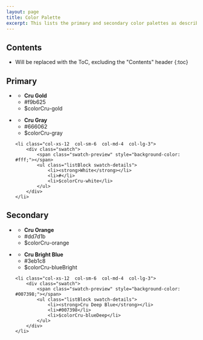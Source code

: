 ```yaml
---
layout: page
title: Color Palette
excerpt: This lists the primary and secondary color palettes as described in the Brand Guidelines PDF and in <a href="https://github.com/CruGlobal/crubrand/blob/master/variables/_colors.scss">_colors.scss</a>.
---
```


## Contents

* Will be replaced with the ToC, excluding the "Contents" header
{:toc}

## Primary
<ul class="listInline  row  palette  pl0">
    <li class="col-xs-12  col-sm-6  col-md-4  col-lg-3">
        <div class="swatch">
            <span class="swatch-preview" style="background-color: #f9b625;"></span>
            <ul class="listBlock swatch-details">
                <li><strong>Cru Gold</strong></li>
                <li>#f9b625</li>
                <li>$colorCru-gold</li>
            </ul>
        </div>
    </li>
    <li class="col-xs-12  col-sm-6  col-md-4  col-lg-3">
        <div class="swatch">
            <span class="swatch-preview" style="background-color: #666062;"></span>
            <ul class="listBlock swatch-details">
                <li><strong>Cru Gray</strong></li>
                <li>#666062</li>
                <li>$colorCru-gray</li>
            </ul>
        </div>
    </li>

    <li class="col-xs-12  col-sm-6  col-md-4  col-lg-3">
        <div class="swatch">
            <span class="swatch-preview" style="background-color: #fff;"></span>
            <ul class="listBlock swatch-details">
                <li><strong>White</strong></li>
                <li>#</li>
                <li>$colorCru-white</li>
            </ul>
        </div>
    </li>
</ul>


## Secondary
<ul class="listInline  row  palette  pl0  mb">
    <li class="col-xs-12  col-sm-6  col-md-4  col-lg-3">
        <div class="swatch">
            <span class="swatch-preview" style="background-color: #dd7d1b;"></span>
            <ul class="listBlock swatch-details">
                <li><strong>Cru Orange</strong></li>
                <li>#dd7d1b</li>
                <li>$colorCru-orange</li>
            </ul>
        </div>
    </li>
    <li class="col-xs-12  col-sm-6  col-md-4  col-lg-3">
        <div class="swatch">
            <span class="swatch-preview" style="background-color: #3eb1c8;"></span>
            <ul class="listBlock swatch-details">
                <li><strong>Cru Bright Blue</strong></li>
                <li>#3eb1c8</li>
                <li>$colorCru-blueBright</li>
            </ul>
        </div>
    </li>

    <li class="col-xs-12  col-sm-6  col-md-4  col-lg-3">
        <div class="swatch">
            <span class="swatch-preview" style="background-color: #007398;"></span>
            <ul class="listBlock swatch-details">
                <li><strong>Cru Deep Blue</strong></li>
                <li>#007398</li>
                <li>$colorCru-blueDeep</li>
            </ul>
        </div>
    </li>
</ul>

